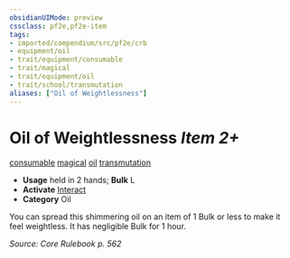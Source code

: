 ```yaml
---
obsidianUIMode: preview
cssclass: pf2e,pf2e-item
tags:
- imported/compendium/src/pf2e/crb
- equipment/oil
- trait/equipment/consumable
- trait/magical
- trait/equipment/oil
- trait/school/transmutation
aliases: ["Oil of Weightlessness"]
---
```

# Oil of Weightlessness *Item 2+*  
[consumable](consumable.md)  [magical](magical.md)  [oil](oil.md)  [transmutation](transmutation.md)  

- **Usage** held in 2 hands; **Bulk** L
- **Activate** [Interact](interact.md)
- **Category** Oil

You can spread this shimmering oil on an item of 1 Bulk or less to make it feel weightless. It has negligible Bulk for 1 hour.

*Source: Core Rulebook p. 562*